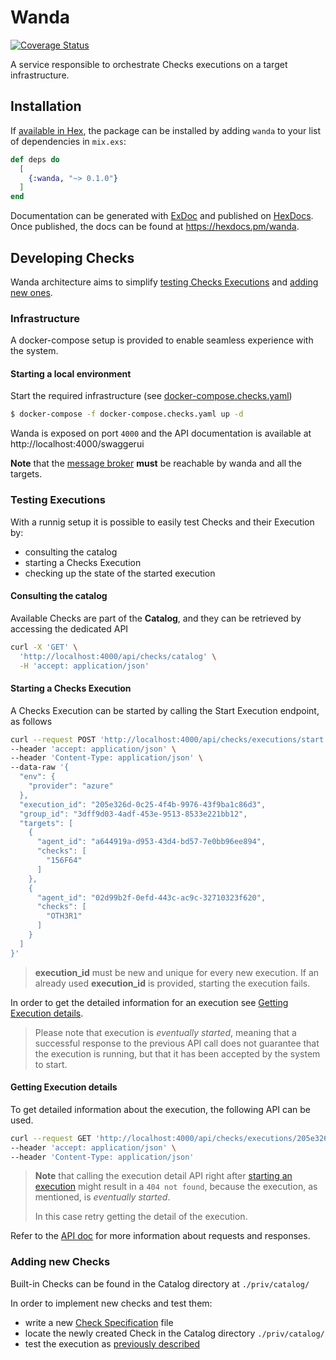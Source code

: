 # Wanda

[![Coverage Status](https://coveralls.io/repos/github/trento-project/wanda/badge.svg?branch=main)](https://coveralls.io/github/trento-project/wanda?branch=main)

A service responsible to orchestrate Checks executions on a target infrastructure.

## Installation

If [available in Hex](https://hex.pm/docs/publish), the package can be installed
by adding `wanda` to your list of dependencies in `mix.exs`:

```elixir
def deps do
  [
    {:wanda, "~> 0.1.0"}
  ]
end
```

Documentation can be generated with [ExDoc](https://github.com/elixir-lang/ex_doc)
and published on [HexDocs](https://hexdocs.pm). Once published, the docs can
be found at <https://hexdocs.pm/wanda>.

## Developing Checks

Wanda architecture aims to simplify [testing Checks Executions](#testing-executions) and [adding new ones](#adding-new-checks).

### Infrastructure

A docker-compose setup is provided to enable seamless experience with the system.

#### Starting a local environment

Start the required infrastructure (see [docker-compose.checks.yaml](./docker-compose.checks.yaml))

```bash
$ docker-compose -f docker-compose.checks.yaml up -d
```

Wanda is exposed on port `4000` and the API documentation is available at http://localhost:4000/swaggerui

**Note** that the [message broker](https://www.rabbitmq.com/) **must** be reachable by wanda and all the targets.

### Testing Executions

With a runnig setup it is possible to easily test Checks and their Execution by:

- consulting the catalog
- starting a Checks Execution
- checking up the state of the started execution

#### **Consulting the catalog**

Available Checks are part of the **Catalog**, and they can be retrieved by accessing the dedicated API

```bash
curl -X 'GET' \
  'http://localhost:4000/api/checks/catalog' \
  -H 'accept: application/json'
```

#### **Starting a Checks Execution**

A Checks Execution can be started by calling the Start Execution endpoint, as follows

```bash
curl --request POST 'http://localhost:4000/api/checks/executions/start' \
--header 'accept: application/json' \
--header 'Content-Type: application/json' \
--data-raw '{
  "env": {
    "provider": "azure"
  },
  "execution_id": "205e326d-0c25-4f4b-9976-43f9ba1c86d3",
  "group_id": "3dff9d03-4adf-453e-9513-8533e221bb12",
  "targets": [
    {
      "agent_id": "a644919a-d953-43d4-bd57-7e0bb96ee894",
      "checks": [
        "156F64"
      ]
    },
    {
      "agent_id": "02d99b2f-0efd-443c-ac9c-32710323f620",
      "checks": [
        "OTH3R1"
      ]
    }
  ]
}'
```

> **execution_id** must be new and unique for every new execution. If an already used **execution_id** is provided, starting the execution fails.

In order to get the detailed information for an execution see [Getting Execution details](#getting-execution-details).

> Please note that execution is _eventually started_, meaning that a successful response to the previous API call does not guarantee that the execution is running, but that it has been accepted by the system to start.

#### **Getting Execution details**

To get detailed information about the execution, the following API can be used.

```bash
curl --request GET 'http://localhost:4000/api/checks/executions/205e326d-0c25-4f4b-9976-43f9ba1c86d3' \
--header 'accept: application/json' \
--header 'Content-Type: application/json'
```

> **Note** that calling the execution detail API right after [starting an execution](#starting-a-checks-execution) might result in a `404 not found`, because the execution, as mentioned, is _eventually started_.
>
> In this case retry getting the detail of the execution.

Refer to the [API doc](http://localhost:4000/swaggerui) for more information about requests and responses.

### Adding new Checks

Built-in Checks can be found in the Catalog directory at `./priv/catalog/`

In order to implement new checks and test them:

- write a new [Check Specification](./guides/specification.md) file
- locate the newly created Check in the Catalog directory `./priv/catalog/`
- test the execution as [previously described](#testing-executions)
